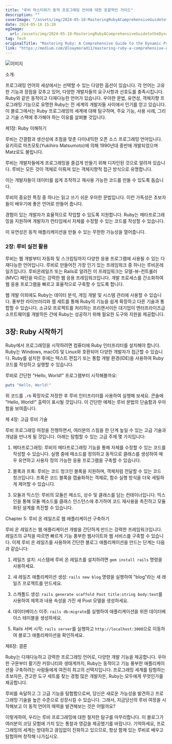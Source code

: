 ```yaml
---
title: "루비 마스터하기 동적 프로그래밍 언어에 대한 포괄적인 가이드"
description: ""
coverImage: "/assets/img/2024-05-18-MasteringRubyAComprehensiveGuidetotheDynamicProgrammingLanguage_0.png"
date: 2024-05-18 15:20
ogImage:
  url: /assets/img/2024-05-18-MasteringRubyAComprehensiveGuidetotheDynamicProgrammingLanguage_0.png
tag: Tech
originalTitle: "Mastering Ruby: A Comprehensive Guide to the Dynamic Programming Language"
link: "https://medium.com/@loaymorad11/mastering-ruby-a-comprehensive-guide-to-the-dynamic-programming-language-db3d068f538c"
---
```


![이미지](/assets/img/2024-05-18-MasteringRubyAComprehensiveGuidetotheDynamicProgrammingLanguage_0.png)

소개:

프로그래밍 언어의 세상에서는 선택할 수 있는 다양한 옵션이 있습니다. 각 언어는 고유한 기능과 장점을 갖추고 있어, 다양한 개발자들의 요구사항과 선호도를 충족시킵니다. Ruby와 같은 동적이고 다재다능한 언어가 있습니다. 우아한 문법, 유연성, 객체지향 프로그래밍 기능으로 유명한 Ruby는 전 세계의 개발자들 사이에서 인기를 얻고 있습니다. 이 블로그에서는 Ruby 프로그래밍의 세계에 대해 탐구하며, 주요 기능, 사용 사례, 그리고 기술 스택에 추가해야 하는 이유를 살펴볼 것입니다.

제1장: Ruby 이해하기

<div class="content-ad"></div>

루비는 간결함과 생산성에 초점을 맞춘 다이내믹한 오픈 소스 프로그래밍 언어입니다. 유키히로 마츠모토(Yukihiro Matsumoto)에 의해 1990년대 중반에 개발되었으며 Matz로도 불립니다.

루비는 개발자들에게 프로그래밍을 즐겁게 만들기 위해 디자인된 것으로 알려져 있습니다. 루비는 모든 것이 객체로 이뤄져 있는 객체지향적 접근 방식으로 유명합니다.

이는 개발자들이 데이터를 쉽게 조작하고 재사용 가능한 코드를 만들 수 있도록 돕습니다.

루비의 중요한 특징 중 하나는 읽고 쓰기 쉬운 우아한 문법입니다. 이런 가독성은 초보자들이 배우기에 좋은 언어로 만들어 줍니다.

<div class="content-ad"></div>

경험이 있는 개발자가 효율적으로 작업할 수 있도록 지원합니다. Ruby는 메타프로그래밍을 지원하며 개발자가 런타임에서 자체를 수정할 수 있는 코드를 작성할 수 있습니다.

이 유연성은 동적 애플리케이션을 만들 수 있는 무한한 가능성을 열어줍니다.

### 2장: 루비 실전 활용

루비는 웹 개발부터 자동화 및 스크립팅까지 다양한 응용 프로그램에 사용될 수 있는 다재다능한 언어입니다. 루비로 만들어진 가장 인기 있는 프레임워크 중 하나는 루비온레일즈입니다. 루비온레일즈 또는 Rails로 알려진 이 프레임워크는 모델-뷰-컨트롤러(MVC) 패턴을 따르는 강력한 웹 응용 프레임워크입니다. 개발 프로세스를 간소화하여 웹 응용 프로그램을 빠르고 효율적으로 구축할 수 있도록 합니다.

<div class="content-ad"></div>

웹 개발 이외에도 Ruby는 데이터 분석, 게임 개발 및 시스템 관리에 사용할 수 있습니다. 풍부한 라이브러리와 젬 세트를 통해 Ruby의 기능을 쉽게 확장하고 다른 기술과 통합할 수 있습니다. 소규모 프로젝트를 처리하는 프리랜서이든 대기업이 엔터프라이즈급 소프트웨어를 개발하든 간에 Ruby는 성공하기 위해 필요한 도구와 지원을 제공합니다.

## 3장: Ruby 시작하기

Ruby에서 프로그래밍을 시작하려면 컴퓨터에 Ruby 인터프리터를 설치해야 합니다. Ruby는 Windows, macOS 및 Linux와 호환되어 다양한 개발자가 접근할 수 있습니다. Ruby를 설치한 후에는 텍스트 편집기 또는 통합 개발 환경(IDE)을 사용하여 Ruby 코드를 작성하고 실행할 수 있습니다.

<div class="content-ad"></div>

루비로 간단한 "Hello, World!" 프로그램부터 시작해볼까요:

```ruby
puts "Hello, World!"
```

<div class="content-ad"></div>

위 코드를 `.rb` 확장자로 저장한 후 루비 인터프리터를 사용하여 실행해 보세요. 콘솔에 "Hello, World!" 출력이 표시될 것입니다. 이 간단한 예제는 루비 문법의 단숨함과 우아함을 보여줍니다.

제 4장: 고급 루비 기술

루비 프로그래밍 여정을 진행하면서, 여러분의 스킬을 한 단계 높일 수 있는 고급 기술과 개념을 만나게 될 것입니다. 아래는 탐험할 수 있는 고급 주제 몇 가지입니다:

<div class="content-ad"></div>

1. 메타프로그래밍: 루비의 메타프로그래밍 기능을 통해 자체를 수정할 수 있는 코드를 작성할 수 있습니다. 실행 중에 메소드를 정의하고 동적으로 클래스를 생성하여 매우 유연하고 사용자 정의 가능한 응용 프로그램을 구축할 수 있습니다.

2. 블록과 프록: 루비는 코드 청크인 블록을 지원하며, 객체처럼 전달할 수 있는 코드 청크입니다. 프록은 코드 블록을 캡슐화하는 객체로, 함수 실행 방식을 더욱 세밀하게 제어할 수 있습니다.

3. 모듈과 믹스인: 루비의 모듈은 메소드, 상수 및 클래스를 담는 컨테이너입니다. 믹스인을 통해 모듈 메소드를 클래스 인스턴스에 추가하여 코드 재사용을 촉진하고 모듈화된 설계를 촉진할 수 있습니다.

Chapter 5: 루비 온 레일즈로 웹 애플리케이션 구축하기

<div class="content-ad"></div>

루비 온 레일즈는 웹 애플리케이션 개발을 간단하게 만드는 강력한 프레임워크입니다. 레일즈의 규칙을 따르면 빠르게 기능 풍부한 웹사이트와 웹 서비스를 구축할 수 있습니다. 이제 루비 온 레일즈를 사용하여 간단한 블로그 애플리케이션을 만드는 단계는 다음과 같습니다:

1. 레일즈 설치: 시스템에 루비 온 레일즈를 설치하려면 `gem install rails` 명령을 사용하세요.

2. 새 레일즈 애플리케이션 생성: `rails new blog` 명령을 실행하여 "blog"라는 새 레일즈 프로젝트를 만드세요.

3. 스캐폴드 생성: `rails generate scaffold Post title:string body:text`를 사용하여 제목과 내용 속성을 가진 새 Post 모델을 생성하세요.

<div class="content-ad"></div>

4. 데이터베이스 이주: `rails db:migrate`를 실행하여 애플리케이션을 위한 데이터베이스 테이블을 생성하세요.

5. Rails 서버 시작: `rails server`를 실행하고 `http://localhost:3000`으로 이동하여 블로그 애플리케이션을 확인하세요.

제6장: 결론

Ruby는 다재다능하고 강력한 프로그래밍 언어로, 다양한 개발 기능을 제공합니다. 우아한 구문부터 활기찬 커뮤니티와 생태계까지, Ruby는 동적이고 기능 풍부한 애플리케이션을 구축하려는 사람들에게 여전히 최고의 선택지입니다. 프로그래밍 세계를 탐험하는 초보자든, 견고한 도구 세트를 찾는 경험 많은 개발자든, Ruby는 모두에게 무엇인가를 제공합니다.

<div class="content-ad"></div>

루비를 숙달하고 그 고급 기능을 탐험함으로써, 당신은 새로운 가능성을 발견하고 프로그래밍 기술을 높은 수준으로 성장시킬 수 있습니다. 그래서, 지금당신의 루비 여정을 시작해보고 이 동적 언어의 매력을 발견해보는 것은 어떨까요?

이렇게하여, 우리는 루비 프로그래밍에 대한 철저한 탐구를 마무리합니다. 이 블로그가 여러분의 코딩 모험에 가치 있는 통찰과 영감을 제공했기를 바랍니다. 기억하세요, 프로그래밍의 세계는 방대하고 끊임없이 진화하고 있으므로, 항상 함께 있는 루비로 배우고 탐험하며 창작해 나가십시오.
